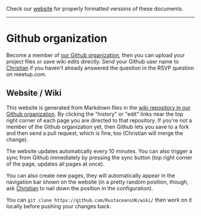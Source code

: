 Check our [website](http://rustaceans.uk/) for
properly formatted versions of these documents.

---

# Github organization

Become a member of [our Github
organization](https://github.com/RustaceansUK), then you can
upload your project files or save wiki edits directly. Send your
Github user name to [Christian](mailto:chrjae@gmail.com) if you
haven't already answered the question in the RSVP question on
meetup.com.

## Website / Wiki

This website is generated from Markdown files in the [wiki repository
in our Github
organization](https://github.com/RustaceansUK/wiki/). By
clicking the "history" or "edit" links near the top right corner of
each page you are directed to that repository. If you're not a member
of the Github organization yet, then Github lets you save to a fork
and then send a pull request, which is fine, too (Christian will merge
the change).

The website updates automatically every 10 minutes. You can also
trigger a sync from Github immediately by pressing the sync button
(top right corner of the page, updates all pages at once).

You can also create new pages, they will automatically appear in the
navigation bar shown on the website (in a pretty random position,
though, ask [Christian](mailto:chrjae@gmail.com) to nail down the
position in the configuration).

You can `git clone https://github.com/RustaceansUK/wiki/` then work on
it locally before pushing your changes back.
